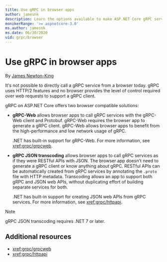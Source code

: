 ```yaml
---
title: Use gRPC in browser apps
author: jamesnk
description: Learn the options available to make ASP.NET Core gRPC services callable from browser apps.
monikerRange: '>= aspnetcore-3.0'
ms.author: jamesnk
ms.date: 06/30/2020
uid: grpc/browser
---
```

# Use gRPC in browser apps

By [James Newton-King](https://twitter.com/jamesnk)

It's not possible to directly call a gRPC service from a browser today. gRPC uses HTTP/2 features and no browser provides the level of control required over web requests to support a gRPC client.

gRPC on ASP.NET Core offers two browser compatible solutions:

* **gRPC-Web** allows browser apps to call gRPC services with the gRPC-Web client and Protobuf. gRPC-Web requires the browser app to generate a gRPC client. gRPC-Web allows browser apps to benefit from the high-performance and low network usage of gRPC.

  .NET has built-in support for gRPC-Web. For more information, see <xref:grpc/grpcweb>.

* **gRPC JSON transcoding** allows browser apps to call gRPC services as if they were RESTful APIs with JSON. The browser app doesn't need to generate a gRPC client or know anything about gRPC. RESTful APIs can be automatically created from gRPC services by annotating the `.proto` file with HTTP metadata. Transcoding allows an app to support both gRPC and JSON web APIs, without duplicating effort of building separate services for both.

  .NET has built-in support for creating JSON web APIs from gRPC services. For more information, see <xref:grpc/httpapi>.

> [!NOTE]
> gRPC JSON transcoding requires .NET 7 or later.

## Additional resources

* <xref:grpc/grpcweb>
* <xref:grpc/httpapi>
